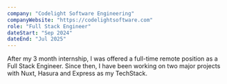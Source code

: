 ```yaml
---
company: "Codelight Software Engineering"
companyWebsite: "https://codelightsoftware.com"
role: "Full Stack Engineer"
dateStart: "Sep 2024"
dateEnd: "Jul 2025"
---
```


After my 3 month internship, I was offered a full-time remote position as a Full Stack Engineer. Since then, I have been working on two major projects with Nuxt, Hasura and Express as my TechStack.
